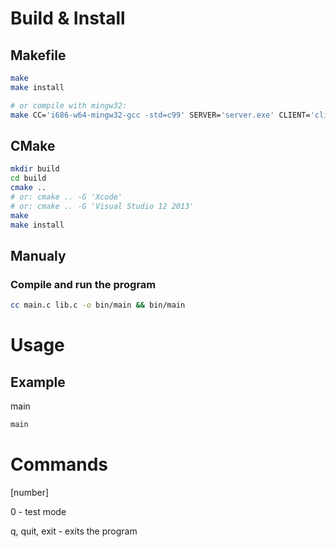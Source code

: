 # Build & Install

## Makefile

```sh
make
make install

# or compile with mingw32:
make CC='i686-w64-mingw32-gcc -std=c99' SERVER='server.exe' CLIENT='client.exe'
```

## CMake

```sh
mkdir build
cd build
cmake ..
# or: cmake .. -G 'Xcode'
# or: cmake .. -G 'Visual Studio 12 2013'
make
make install
```

## Manualy

### Compile and run the program

```bash
cc main.c lib.c -o bin/main && bin/main
```

# Usage

## Example

main

```sh
main
```


# Commands

[number] 

0 - test mode

q, quit, exit - exits the program
